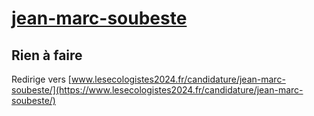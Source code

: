 # [jean-marc-soubeste](https://nouveau-front-populaire-legislatives-2024.fr/jean-marc-soubeste)

## Rien à faire
Redirige vers [www.lesecologistes2024.fr/candidature/jean-marc-soubeste/](https://www.lesecologistes2024.fr/candidature/jean-marc-soubeste/)